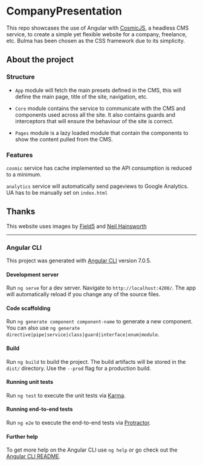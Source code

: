 # CompanyPresentation

This repo showcases the use of Angular with [CosmicJS](cosmicjs.com), a headless CMS service, to create a simple yet flexible website for a company, freelance, etc. Bulma has been chosen as the CSS framework due to its simplicity.

## About the project

### Structure

* `App` module will fetch the main presets defined in the CMS, this will define the main page, title of the site, navigation, etc.

* `Core` module contains the service to communicate with the CMS and components used across all the site. It also contains guards and interceptors that will ensure the behaviour of the site is correct.

* `Pages` module is a lazy loaded module that contain the components to show the content pulled from the CMS.

### Features

`cosmic` service has cache implemented so the API consumption is reduced to a minimum.

`analytics` service will automatically send pageviews to Google Analytics. UA has to be manually set on `index.html`

## Thanks

This website uses images by [Field5](https://www.iconfinder.com/Field5) and [Neil Hainsworth](https://www.iconfinder.com/neilorangepeel)

------

### Angular CLI

This project was generated with [Angular CLI](https://github.com/angular/angular-cli) version 7.0.5.

#### Development server

Run `ng serve` for a dev server. Navigate to `http://localhost:4200/`. The app will automatically reload if you change any of the source files.

#### Code scaffolding

Run `ng generate component component-name` to generate a new component. You can also use `ng generate directive|pipe|service|class|guard|interface|enum|module`.

#### Build

Run `ng build` to build the project. The build artifacts will be stored in the `dist/` directory. Use the `--prod` flag for a production build.

#### Running unit tests

Run `ng test` to execute the unit tests via [Karma](https://karma-runner.github.io).

#### Running end-to-end tests

Run `ng e2e` to execute the end-to-end tests via [Protractor](http://www.protractortest.org/).

#### Further help

To get more help on the Angular CLI use `ng help` or go check out the [Angular CLI README](https://github.com/angular/angular-cli/blob/master/README.md).
